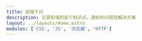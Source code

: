 ```yaml
---
title: 前端千问
description: 记录前端的各个知识点，遇到的问题及解决方案
layout: ../layouts/Home.astro
modules: ['CSS', 'JS', '浏览器', 'HTTP']
---
```


<!-- 首页 -->
